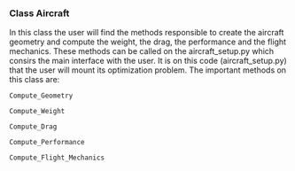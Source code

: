 ### Class Aircraft
In this class the user will find the methods responsible to create the aircraft geometry and compute the weight, the drag, the performance and the flight mechanics. These methods can be called on the aircraft_setup.py which consirs the main interface with the user. It is on this code (aircraft_setup.py) that the user will mount its optimization problem. The important methods on this class are: 

``` 
Compute_Geometry
``` 

``` 
Compute_Weight
``` 

``` 
Compute_Drag
``` 

``` 
Compute_Performance
``` 

``` 
Compute_Flight_Mechanics
``` 
